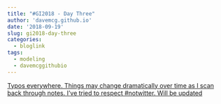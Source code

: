 ```yaml
---
title: "#GI2018 - Day Three"
author: 'davemcg.github.io'
date: '2018-09-19'
slug: gi2018-day-three
categories:
  - bloglink
tags:
  - modeling
  - davemcggithubio
---
```


[Typos everywhere. Things may change dramatically over time as I scan back through notes. I’ve tried to respect #notwitter. Will be updated<i class="fas fa-external-link-alt"></i>](http://davemcg.github.io/./post/gi2018-day-three/)

